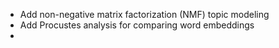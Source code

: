 + Add non-negative matrix factorization (NMF) topic modeling
+ Add Procustes analysis for comparing word embeddings
+ 